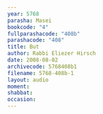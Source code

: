 ```yaml
---
year: 5768
parasha: Masei
bookcode: "4"
fullparashacode: "408b"
parashacode: "408"
title: But
author: Rabbi Eliezer Hirsch
date: 2008-08-02
archivecode: 5768408b1
filename: 5768-408b-1
layout: audio
moment: 
shabbat: 
occasion: 
---
```

